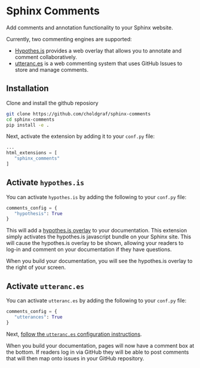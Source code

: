 # Sphinx Comments

Add comments and annotation functionality to your Sphinx website.

Currently, two commenting engines are supported:

- [Hypothes.is](https://hypothes.is/) provides a web overlay that allows you to annotate and comment collaboratively.
- [utteranc.es](https://utteranc.es/) is a web commenting system that uses GitHub Issues to store and manage comments.

## Installation

Clone and install the github reposiory

```bash
git clone https://github.com/choldgraf/sphinx-comments
cd sphinx-comments
pip install -e .
```

Next, activate the extension by adding it to your `conf.py` file:

```python
...
html_extensions = [
   "sphinx_comments"
]
```

## Activate `hypothes.is`

You can activate `hypothes.is` by adding the following to your `conf.py` file:

```python
comments_config = {
   "hypothesis": True
}
```

This will add a [hypothes.is overlay](https://web.hypothes.is/) to your documentation. This extension simply activates the hypothes.is javascript bundle on your Sphinx site. This will cause the hypothes.is overlay to be shown, allowing your readers to log-in and comment on your documentation if they have questions.

When you build your documentation, you will see the hypothes.is overlay to the right of your screen.

## Activate `utteranc.es`

You can activate `utteranc.es` by adding the following to your `conf.py` file:

```python
comments_config = {
   "utterances": True
}
```

Next, [follow the `utteranc.es` configuration instructions](https://utteranc.es/#configuration).

When you build your documentation, pages will now have a comment box at the bottom. If readers log in via GitHub they will be able to post comments that will then map onto issues in your GitHub repository.
